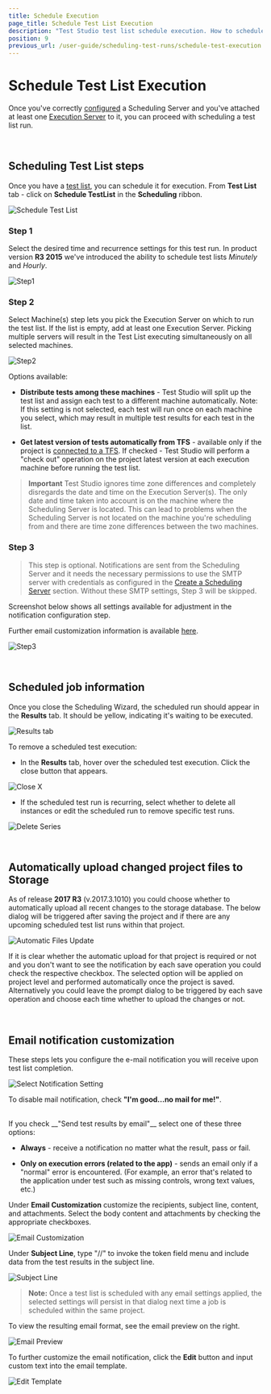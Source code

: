```yaml
---
title: Schedule Execution
page_title: Schedule Test List Execution
description: "Test Studio test list schedule execution. How to schedule a test list on remote machine with Test Studio"
position: 9
previous_url: /user-guide/scheduling-test-runs/schedule-test-execution.aspx, /user-guide/scheduling-test-runs/schedule-test-execution
---
```

# Schedule Test List Execution

Once you've correctly <a href="/features/scheduling-test-runs/create-scheduling-server" target="_blank">configured</a> a Scheduling Server and you've attached at least one <a href="/features/scheduling-test-runs/create-execution-server" target="_blank">Execution Server</a> to it, you can proceed with scheduling a test list run.

<br/>

## Scheduling Test List steps

Once you have a <a href="/getting-started/test-execution/test-lists-standalone" target="_blank">test list</a>, you can schedule it for execution. From **Test List** tab - click on **Schedule TestList** in the **Scheduling** ribbon.

![Schedule Test List][1]

### **Step 1**

Select the desired time and recurrence settings for this test run. In product version **R3 2015** we've introduced the ability to schedule test lists *Minutely* and *Hourly*. 

![Step1][2]

### **Step 2**

Select Machine(s) step lets you pick the Execution Server on which to run the test list. If the list is empty, add at least one Execution Server. Picking multiple servers will result in the Test List executing simultaneously on all selected machines. 

![Step2][3]

Options available:

- **Distribute tests among these machines** - Test Studio will split up the test list and assign each test to a different machine automatically. Note: If this setting is not selected, each test will run once on each machine you select, which may result in multiple test results for each test in the list.

- **Get latest version of tests automatically from TFS** - available only if the project is <a href="/features/source-control/tfs/connect-to-tfs" target="_blank">connected to a TFS</a>. If checked - Test Studio will perform a "check out" operation on the project latest version at each execution machine before running the test list.

> **Important** Test Studio ignores time zone differences and completely disregards the date and time on the Execution Server(s). The only date and time taken into account is on the machine where the Scheduling Server is located. This can lead to problems when the Scheduling Server is not located on the machine you're scheduling from and there are time zone differences between the two machines.

### **Step 3**

> This step is optional. Notifications are sent from the Scheduling Server and it needs the necessary permissions to use the SMTP server with credentials as configured in the <a href="/features/scheduling-test-runs/create-scheduling-server" target="_blank">Create a Scheduling Server</a> section. Without these SMTP settings, Step 3 will be skipped.

Screenshot below shows all settings available for adjustment in the notification configuration step.

Further email customization information is available <a href="/features/scheduling-test-runs/schedule-execution#Email-notification-customization">here</a>.

![Step3][4]

<br/>

## Scheduled job information

Once you close the Scheduling Wizard, the scheduled run should appear in the **Results** tab. It should be yellow, indicating it's waiting to be executed.

![Results tab][10]

To remove a scheduled test execution:

- In the **Results** tab, hover over the scheduled test execution. Click the close button that appears.

![Close X ][11]

- If the scheduled test run is recurring, select whether to delete all instances or edit the scheduled run to remove specific test runs.

![Delete Series][12]

<br/>

## Automatically upload changed project files to Storage

As of release **2017 R3** (v.2017.3.1010) you could choose whether to automatically upload all recent changes to the storage database. The below dialog will be triggered after saving the project and if there are any upcoming scheduled test list runs within that project.

![Automatic Files Update][13]

If it is clear whether the automatic upload for that project is required or not and you don't want to see the notification by each save operation you could check the respective checkbox. The selected option will be applied on project level and performed automatically once the project is saved. Alternatively you could leave the prompt dialog to be triggered by each save operation and choose each time whether to upload the changes or not.

<br/>

## Email notification customization

These steps lets you configure the e-mail notification you will receive upon test list completion.

![Select Notification Setting][5]

To disable mail notification, check __"I'm good...no mail for me!"__.

<br/>
If you check __"Send test results by email"__ select one of these three options:

- **Always** - receive a notification no matter what the result, pass or fail.

- **Only on execution errors (related to the app)** - sends an email only if a "normal" error is encountered. (For example, an error that's related to the application under test such as missing controls, wrong text values, etc.)

Under **Email Customization** customize the recipients, subject line, content, and attachments. Select the body content and attachments by checking the appropriate checkboxes.

![Email Customization][6]

Under __Subject Line__, type "//" to invoke the token field menu and include data from the test results in the subject line.

![Subject Line][7]

> __Note:__ Once a test list is scheduled with any email settings applied, the selected settings will persist in that dialog next time a job is scheduled within the same project.

To view the resulting email format, see the email preview on the right.

![Email Preview][8]

To further customize the email notification, click the **Edit** button and input custom text into the email template.

![Edit Template][9]

[1]: /img/features/scheduling-test-runs/schedule-execution/fig1.png
[2]: /img/features/scheduling-test-runs/schedule-execution/fig2.png
[3]: /img/features/scheduling-test-runs/schedule-execution/fig3.png
[4]: /img/features/scheduling-test-runs/schedule-execution/fig4.png
[5]: /img/features/scheduling-test-runs/schedule-execution/fig5.png
[6]: /img/features/scheduling-test-runs/schedule-execution/fig6.png
[7]: /img/features/scheduling-test-runs/schedule-execution/fig7.png
[8]: /img/features/scheduling-test-runs/schedule-execution/fig8.png
[9]: /img/features/scheduling-test-runs/schedule-execution/fig9.png
[10]: /img/features/scheduling-test-runs/schedule-execution/fig10.png
[11]: /img/features/scheduling-test-runs/schedule-execution/fig11.png
[12]: /img/features/scheduling-test-runs/schedule-execution/fig12.png
[13]: /img/features/scheduling-test-runs/schedule-execution/fig13.png